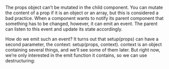 The props object can’t be mutated in the child component. You can mutate the content of a prop if it is an object or an array, but this is considered a bad practice. When a component wants to notify its parent component that something has to be changed, however, it can emit an event. The parent can listen to this event and update its state accordingly.

How do we emit such an event? It turns out that setup(props) can have a second parameter, the context: setup(props, context). context is an object containing several things, and we’ll see some of them later. But right now, we’re only interested in the emit function it contains, so we can use destructuring:

